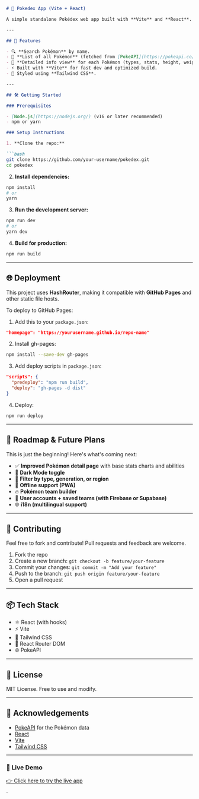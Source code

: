 
````markdown
# 🧬 Pokedex App (Vite + React)

A simple standalone Pokédex web app built with **Vite** and **React**. It displays a list of all Pokémon, includes a search functionality, and shows basic Pokémon details on card click. [more upgrades coming soon!!]

---

## 🚀 Features

- 🔍 **Search Pokémon** by name.
- 🧾 **List of all Pokémon** (fetched from [PokeAPI](https://pokeapi.co/)).
- 📄 **Detailed info view** for each Pokémon (types, stats, height, weight).
- ⚡ Built with **Vite** for fast dev and optimized build.
- 🎨 Styled using **Tailwind CSS**.

---

## 🛠️ Getting Started

### Prerequisites

- [Node.js](https://nodejs.org/) (v16 or later recommended)
- npm or yarn

### Setup Instructions

1. **Clone the repo:**

```bash
git clone https://github.com/your-username/pokedex.git
cd pokedex
````

2. **Install dependencies:**

```bash
npm install
# or
yarn
```

3. **Run the development server:**

```bash
npm run dev
# or
yarn dev
```

4. **Build for production:**

```bash
npm run build
```

---

## 🌐 Deployment

This project uses **HashRouter**, making it compatible with **GitHub Pages** and other static file hosts.

To deploy to GitHub Pages:

1. Add this to your `package.json`:

```json
"homepage": "https://yourusername.github.io/repo-name"
```

2. Install gh-pages:

```bash
npm install --save-dev gh-pages
```

3. Add deploy scripts in `package.json`:

```json
"scripts": {
  "predeploy": "npm run build",
  "deploy": "gh-pages -d dist"
}
```

4. Deploy:

```bash
npm run deploy
```

---

## 🔮 Roadmap & Future Plans

This is just the beginning! Here's what's coming next:

* ✅ **Improved Pokémon detail page** with base stats charts and abilities
* 🌙 **Dark Mode toggle**
* 📁 **Filter by type, generation, or region**
* 💾 **Offline support (PWA)**
* 🔥 **Pokémon team builder**
* 👤 **User accounts + saved teams (with Firebase or Supabase)**
* 🌐 **i18n (multilingual support)**

---

## 🤝 Contributing

Feel free to fork and contribute! Pull requests and feedback are welcome.

1. Fork the repo
2. Create a new branch: `git checkout -b feature/your-feature`
3. Commit your changes: `git commit -m "Add your feature"`
4. Push to the branch: `git push origin feature/your-feature`
5. Open a pull request

---

## 📦 Tech Stack

* ⚛️ React (with hooks)
* ⚡ Vite
* 🎨 Tailwind CSS
* 🔗 React Router DOM
* 🌐 PokeAPI

---

## 📄 License

MIT License. Free to use and modify.

---

## 🙌 Acknowledgements

* [PokeAPI](https://pokeapi.co/) for the Pokémon data
* [React](https://reactjs.org/)
* [Vite](https://vitejs.dev/)
* [Tailwind CSS](https://tailwindcss.com/)

---

### 🔗 Live Demo

[👉 Click here to try the live app](https://mannan88.github.io/pokedex/)

`